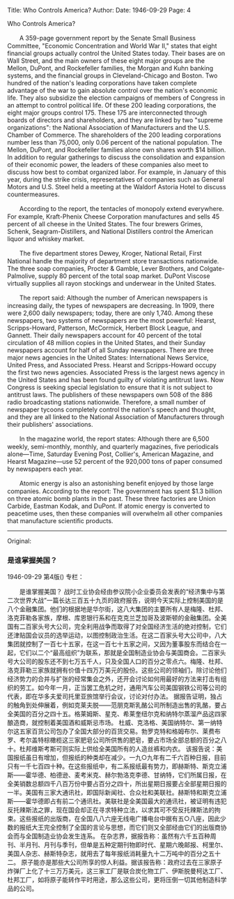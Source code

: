 Title: Who Controls America?
Author: 
Date: 1946-09-29
Page: 4

Who Controls America?

　　A 359-page government report by the Senate Small Business Committee, "Economic Concentration and World War II," states that eight financial groups actually control the United States today. Their bases are on Wall Street, and the main owners of these eight major groups are the Mellon, DuPont, and Rockefeller families, the Morgan and Kuhn banking systems, and the financial groups in Cleveland-Chicago and Boston. Two hundred of the nation's leading corporations have taken complete advantage of the war to gain absolute control over the nation's economic life. They also subsidize the election campaigns of members of Congress in an attempt to control political life. Of these 200 leading corporations, the eight major groups control 175. These 175 are interconnected through boards of directors and shareholders, and they are linked by two "supreme organizations": the National Association of Manufacturers and the U.S. Chamber of Commerce. The shareholders of the 200 leading corporations number less than 75,000, only 0.06 percent of the national population. The Mellon, DuPont, and Rockefeller families alone own shares worth $14 billion. In addition to regular gatherings to discuss the consolidation and expansion of their economic power, the leaders of these companies also meet to discuss how best to combat organized labor. For example, in January of this year, during the strike crisis, representatives of companies such as General Motors and U.S. Steel held a meeting at the Waldorf Astoria Hotel to discuss countermeasures.

　　According to the report, the tentacles of monopoly extend everywhere. For example, Kraft-Phenix Cheese Corporation manufactures and sells 45 percent of all cheese in the United States. The four brewers Grimes, Schenk, Seagram-Distillers, and National Distillers control the American liquor and whiskey market.

　　The five department stores Dewey, Kroger, National Retail, First National handle the majority of department store transactions nationwide. The three soap companies, Procter & Gamble, Lever Brothers, and Colgate-Palmolive, supply 80 percent of the total soap market. DuPont Viscose virtually supplies all rayon stockings and underwear in the United States.

　　The report said: Although the number of American newspapers is increasing daily, the types of newspapers are decreasing. In 1909, there were 2,600 daily newspapers; today, there are only 1,740. Among these newspapers, two systems of newspapers are the most powerful: Hearst, Scripps-Howard, Patterson, McCormick, Herbert Block League, and Gannett. Their daily newspapers account for 40 percent of the total circulation of 48 million copies in the United States, and their Sunday newspapers account for half of all Sunday newspapers. There are three major news agencies in the United States: International News Service, United Press, and Associated Press. Hearst and Scripps-Howard occupy the first two news agencies. Associated Press is the largest news agency in the United States and has been found guilty of violating antitrust laws. Now Congress is seeking special legislation to ensure that it is not subject to antitrust laws. The publishers of these newspapers own 508 of the 886 radio broadcasting stations nationwide. Therefore, a small number of newspaper tycoons completely control the nation's speech and thought, and they are all linked to the National Association of Manufacturers through their publishers' associations.

　　In the magazine world, the report states: Although there are 6,500 weekly, semi-monthly, monthly, and quarterly magazines, five periodicals alone—Time, Saturday Evening Post, Collier's, American Magazine, and Hearst Magazine—use 52 percent of the 920,000 tons of paper consumed by newspapers each year.

　　Atomic energy is also an astonishing benefit enjoyed by those large companies. According to the report: The government has spent $1.3 billion on three atomic bomb plants in the past. These three factories are Union Carbide, Eastman Kodak, and DuPont. If atomic energy is converted to peacetime uses, then these companies will overwhelm all other companies that manufacture scientific products.



<hr /> 

Original: 


### 是谁掌握美国？

1946-09-29
第4版()
专栏：

　　是谁掌握美国？
    战时工业协会经由参议院小企业委员会发表的“经济集中与第二次世界大战”一篇长达三百五十九页的政府报告，说明今天实际上控制美国的是八个金融集团。他们的根据地是华尔街，这八大集团的主要所有人是梅隆、杜邦、洛克菲勒各家族，摩根、库恩银行系和在克克兰芝加哥及波斯顿的金融集团。全美国有二百家头号大公司，完全利用战争而取得了对全国经济生活的绝对控制，它们还津贴国会议员的选举运动，以图控制政治生活。在这二百家头号大公司中，八大集团就控制了一百七十五家，在这一百七十五家之间，又因为董事股东而结合在一起，它们以二个“最高组织”为联系，那就是全国制造业协会与美国商会。二百家头号大公司的股东还不到七万五千人，只及全国人口的百分之零点六。梅隆、杜邦、洛克菲勒三家族就拥有价值十四万万美元的股份。这些公司的领袖们，除讨论他们经济势力的合并与扩张的经常集会之外，还开会讨论如何用最好的方法来打击有组织的劳工。如今年一月，正当罢工危机之时，通用汽车公司美国钢铁公司等公司的代表，即在华多夫爱司托里亚旅馆举行会议，讨论对付办法。
    据报告证明，独占的触角到处伸展着，例如克莱夫脱——范朋克斯乳酪公司所制造出售的乳酪，要占全美国的百分之四十五。格莱姆斯、星克、希莱奎纽尔克和纳特尔蒸溜产品这四家酿造商，就控制着美国酒和威斯忌市场。
    杜威、克洛格、美国纳特尔、第一纳特尔这五家百货公司包办了全国大部分的百货交易。勃罗克特和格姆布尔、莱费布罗、考尔盖特棕橄榄这三家肥皂公司所供售的肥皂，要占市场全部总额的百分之八十。杜邦维斯考斯可则实际上供给全美国所有的人造丝裤和内衣。
    该报告说：美国报纸虽日有增加，但报纸的种类却在减少。一九○九年有二千六百种日报，目前只有一千七百四十种。在这些报纸中，有二系报纸最有势力，即赫斯特、斯克立浦斯——霍华德、柏德逊、麦考米克、赫尔勃洛克李德、甘纳特，它们所属日报，在全美销数总额四千八百万份中要占百分之四十，所出星期日报要占全部星期日报的一半。美国有三家大通讯社，即国际新闻社、合众社和美联社。赫斯特和斯克立浦斯——霍华德即占有前二个通讯社。美联社是全美国最大的通讯社，被证明有违犯反托辣斯法之罪，现在国会却正在寻求特种立法，以求其可不受反托辣斯法的拘束。这些报纸的出版商，在全国八八六座无线电广播电台中据有五○八座，因此少数的报纸大王完全控制了全国的言论与思想，而它们则又全部经由它们的出版商协会而与全国制造业协会发生连系。
    在杂志界，据报告称：虽然有六千五百种周刊、半月刊、月刊与季刊，但单是五种定期刊物即时代、星期六晚邮报、柯里尔、美国人杂志、赫斯特杂志，就用去了每年报纸消耗量九十二万吨中的百分之五十二。
    原子能亦是那些大公司所享的惊人利益。据该报告称：政府过去在三家原子炸弹厂上化了十三万万美元，这三家工厂是联合炭化物工厂、伊斯脱曼柯达工厂、杜邦工厂，如将原子能转作平时用途，那么这些公司，更将压倒一切其他制造科学品的公司。
